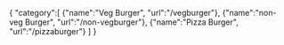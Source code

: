 {
"category":[
  {"name":"Veg Burger", "url":"/vegburger"},
  {"name":"non-veg Burger", "url":"/non-vegburger"},
  {"name":"Pizza Burger", "url":"/pizzaburger"}
]
}
